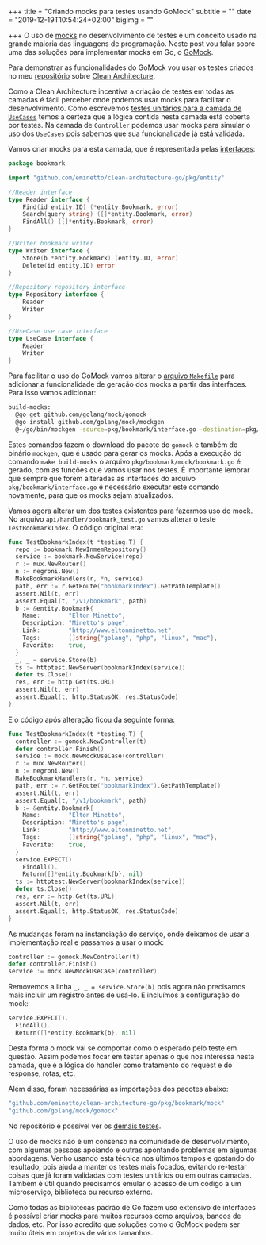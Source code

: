 +++
title = "Criando mocks para testes usando GoMock"
subtitle = ""
date = "2019-12-19T10:54:24+02:00"
bigimg = ""

+++
O uso de [mocks](https://pt.wikipedia.org/wiki/Objeto_Mock) no desenvolvimento de testes é um conceito usado na grande maioria das linguagens de programação. Neste post vou falar sobre uma das soluções para implementar mocks em Go, o [GoMock](https://github.com/golang/mock). 

Para demonstrar as funcionalidades do GoMock vou usar os testes criados no meu [repositório](https://github.com/eminetto/clean-architecture-go) sobre [Clean Architecture](https://eltonminetto.dev/en/post/2018-03-05-clean-architecture-using-go/). 

Como a Clean Architecture incentiva a criação de testes em todas as camadas é fácil perceber onde podemos usar mocks para facilitar o desenvolvimento. Como escrevemos [testes unitários para a camada de ```UseCases```](https://github.com/eminetto/clean-architecture-go/blob/master/pkg/bookmark/service_test.go) temos a certeza que a lógica contida nesta camada está coberta por testes. Na camada de ```Controller``` podemos usar mocks para simular o uso dos ```UseCases``` pois sabemos que sua funcionalidade já está validada. 

Vamos criar mocks para esta camada, que é representada pelas [interfaces](https://github.com/eminetto/clean-architecture-go/blob/master/pkg/bookmark/interface.go):

```go
package bookmark

import "github.com/eminetto/clean-architecture-go/pkg/entity"

//Reader interface
type Reader interface {
	Find(id entity.ID) (*entity.Bookmark, error)
	Search(query string) ([]*entity.Bookmark, error)
	FindAll() ([]*entity.Bookmark, error)
}

//Writer bookmark writer
type Writer interface {
	Store(b *entity.Bookmark) (entity.ID, error)
	Delete(id entity.ID) error
}

//Repository repository interface
type Repository interface {
	Reader
	Writer
}

//UseCase use case interface
type UseCase interface {
	Reader
	Writer
}
``` 

Para facilitar o uso do GoMock vamos alterar o [arquivo ```Makefile```](https://github.com/eminetto/clean-architecture-go/blob/master/Makefile) para adicionar a funcionalidade de geração dos mocks a partir das interfaces. Para isso vamos adicionar:

```bash
build-mocks:
  @go get github.com/golang/mock/gomock
  @go install github.com/golang/mock/mockgen
  @~/go/bin/mockgen -source=pkg/bookmark/interface.go -destination=pkg/bookmark/mock/bookmark.go -package=mock
```

Estes comandos fazem o download do pacote do ```gomock``` e também do binário ```mockgen```, que é usado para gerar os mocks. Após a execução do comando ```make build-mocks``` o arquivo ```pkg/bookmark/mock/bookmark.go``` é gerado, com as funções que vamos usar nos testes. É importante lembrar que sempre que forem alteradas as interfaces do arquivo  ```pkg/bookmark/interface.go``` é necessário executar este comando novamente, para que os mocks sejam atualizados. 

Vamos agora alterar um dos testes existentes para fazermos uso do mock. No arquivo ```api/handler/bookmark_test.go```  vamos alterar o teste ```TestBookmarkIndex```. O código original era:

```go
func TestBookmarkIndex(t *testing.T) {
  repo := bookmark.NewInmemRepository()
  service := bookmark.NewService(repo)
  r := mux.NewRouter()
  n := negroni.New()
  MakeBookmarkHandlers(r, *n, service)
  path, err := r.GetRoute("bookmarkIndex").GetPathTemplate()
  assert.Nil(t, err)
  assert.Equal(t, "/v1/bookmark", path)
  b := &entity.Bookmark{
    Name:        "Elton Minetto",
    Description: "Minetto's page",
    Link:        "http://www.eltonminetto.net",
    Tags:        []string{"golang", "php", "linux", "mac"},
    Favorite:    true,
  }
  _, _ = service.Store(b)
  ts := httptest.NewServer(bookmarkIndex(service))
  defer ts.Close()
  res, err := http.Get(ts.URL)
  assert.Nil(t, err)
  assert.Equal(t, http.StatusOK, res.StatusCode)
}
```

E o código após alteração ficou da seguinte forma:

```go
func TestBookmarkIndex(t *testing.T) {
  controller := gomock.NewController(t)
  defer controller.Finish()
  service := mock.NewMockUseCase(controller)
  r := mux.NewRouter()
  n := negroni.New()
  MakeBookmarkHandlers(r, *n, service)
  path, err := r.GetRoute("bookmarkIndex").GetPathTemplate()
  assert.Nil(t, err)
  assert.Equal(t, "/v1/bookmark", path)
  b := &entity.Bookmark{
    Name:        "Elton Minetto",
    Description: "Minetto's page",
    Link:        "http://www.eltonminetto.net",
    Tags:        []string{"golang", "php", "linux", "mac"},
    Favorite:    true,
  }
  service.EXPECT().
    FindAll().
    Return([]*entity.Bookmark{b}, nil)
  ts := httptest.NewServer(bookmarkIndex(service))
  defer ts.Close()
  res, err := http.Get(ts.URL)
  assert.Nil(t, err)
  assert.Equal(t, http.StatusOK, res.StatusCode)
}
```

As mudanças foram na instanciação do serviço, onde deixamos de usar a implementação real e passamos a usar o mock:

```go
controller := gomock.NewController(t)
defer controller.Finish()
service := mock.NewMockUseCase(controller)
```

Removemos a linha ```_, _ = service.Store(b)``` pois agora não precisamos mais incluir um registro antes de usá-lo. E incluímos a configuração do mock:

```go
service.EXPECT().
  FindAll().
  Return([]*entity.Bookmark{b}, nil)
```

Desta forma o mock vai se comportar como o esperado pelo teste em questão. Assim podemos focar em testar apenas o que nos interessa nesta camada, que é a lógica do handler como tratamento do request e do response, rotas, etc. 

Além disso, foram necessárias as importações dos pacotes abaixo:

```go
"github.com/eminetto/clean-architecture-go/pkg/bookmark/mock"
"github.com/golang/mock/gomock"
```

No repositório é possível ver os [demais testes](https://github.com/eminetto/clean-architecture-go/blob/master/api/handler/bookmark_test.go). 

O uso de mocks não é um consenso na comunidade de desenvolvimento, com algumas pessoas apoiando e outras apontando problemas em algumas abordagens. Venho usando esta técnica nos últimos tempos e gostando do resultado, pois ajuda a manter os testes mais focados, evitando re-testar coisas que já foram validadas com testes unitários ou em outras camadas. Também é útil quando precisamos emular o acesso de um código a um microserviço, biblioteca ou recurso externo. 

Como todas as bibliotecas padrão de Go fazem uso extensivo de interfaces é possível criar mocks para muitos recursos como arquivos, bancos de dados, etc. Por isso acredito que soluções como o GoMock podem ser muito úteis em projetos de vários tamanhos. 

